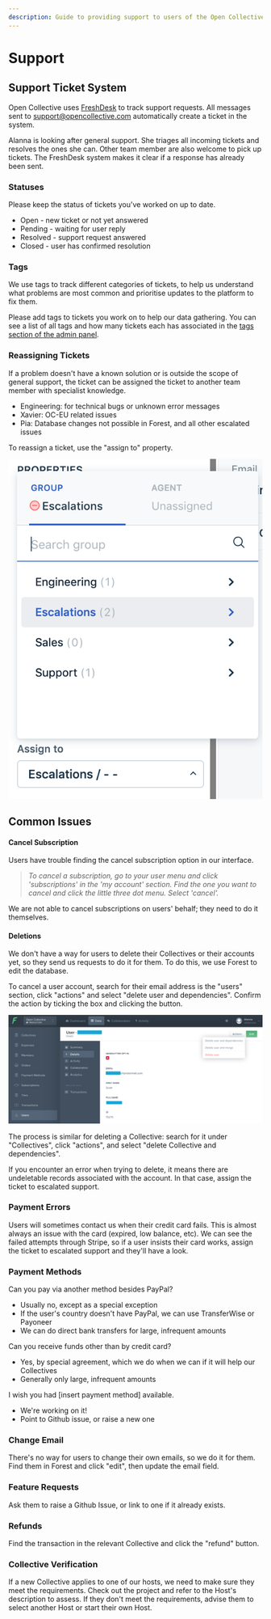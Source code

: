 ```yaml
---
description: Guide to providing support to users of the Open Collective platform
---
```


# Support

## Support Ticket System

Open Collective uses [FreshDesk](https://opencollective.freshdesk.com) to track support requests. All messages sent to [support@opencollective.com](mailto:support@opencollective.com) automatically create a ticket in the system.

Alanna is looking after general support. She triages all incoming tickets and resolves the ones she can. Other team member are also welcome to pick up tickets. The FreshDesk system makes it clear if a response has already been sent.

### Statuses

Please keep the status of tickets you've worked on up to date.

* Open - new ticket or not yet answered
* Pending - waiting for user reply
* Resolved - support request answered
* Closed - user has confirmed resolution

### Tags

We use tags to track different categories of tickets, to help us understand what problems are most common and prioritise updates to the platform to fix them.

Please add tags to tickets you work on to help our data gathering. You can see a list of all tags and how many tickets each has associated in the [tags section of the admin panel](https://opencollective.freshdesk.com/a/admin/tags).

### Reassigning Tickets

If a problem doesn't have a known solution or is outside the scope of general support, the ticket can be assigned the ticket to another team member with specialist knowledge.

* Engineering: for technical bugs or unknown error messages
* Xavier: OC-EU related issues
* Pia: Database changes not possible in Forest, and all other escalated issues

To reassign a ticket, use the "assign to" property.

![](../.gitbook/assets/screen-shot-2019-03-07-at-4.09.18-pm.png)

## Common Issues

#### Cancel Subscription

Users have trouble finding the cancel subscription option in our interface.

> _To cancel a subscription, go to your user menu and click 'subscriptions' in the 'my account' section. Find the one you want to cancel and click the little three dot menu. Select 'cancel'._

We are not able to cancel subscriptions on users' behalf; they need to do it themselves.

#### Deletions

We don't have a way for users to delete their Collectives or their accounts yet, so they send us requests to do it for them. To do this, we use Forest to edit the database.

To cancel a user account, search for their email address is the "users" section, click "actions" and select "delete user and dependencies". Confirm the action by ticking the box and clicking the button.

![](../.gitbook/assets/screen-shot-2019-03-07-at-4.25.42-pm.png)

The process is similar for deleting a Collective: search for it under "Collectives", click "actions", and select "delete Collective and dependencies".

If you encounter an error when trying to delete, it means there are undeletable records associated with the account. In that case, assign the ticket to escalated support.

### Payment Errors

Users will sometimes contact us when their credit card fails. This is almost always an issue with the card \(expired, low balance, etc\). We can see the failed attempts through Stripe, so if a user insists their card works, assign the ticket to escalated support and they'll have a look.

### Payment Methods

Can you pay via another method besides PayPal?

* Usually no, except as a special exception
* If the user's country doesn't have PayPal, we can use TransferWise or Payoneer
* We can do direct bank transfers for large, infrequent amounts

Can you receive funds other than by credit card?

* Yes, by special agreement, which we do when we can if it will help our Collectives
* Generally only large, infrequent amounts

I wish you had \[insert payment method\] available.

* We're working on it! 
* Point to Github issue, or raise a new one

### Change Email

There's no way for users to change their own emails, so we do it for them. Find them in Forest and click "edit", then update the email field.

### Feature Requests

Ask them to raise a Github Issue, or link to one if it already exists.

### Refunds

Find the transaction in the relevant Collective and click the "refund" button.

### Collective Verification

If a new Collective applies to one of our hosts, we need to make sure they meet the requirements. Check out the project and refer to the Host's description to assess. If they don't meet the requirements, advise them to select another Host or start their own Host.

